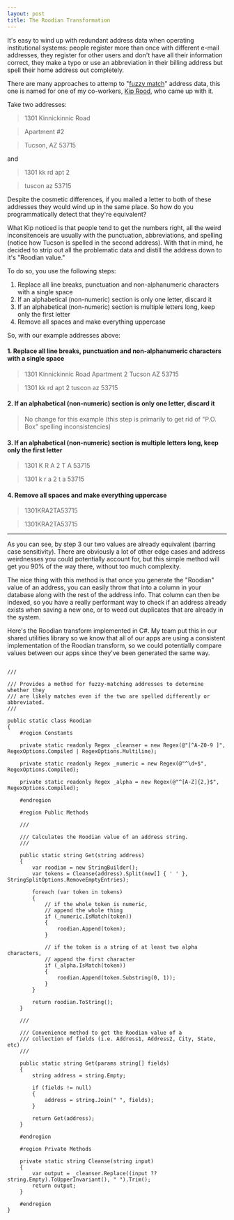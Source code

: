 ```yaml
---
layout: post
title: The Roodian Transformation
---
```


It's easy to wind up with redundant address data when operating institutional systems: people register more than once with different e-mail addresses, they register for other users and don't have all their information correct, they make a typo or use an abbreviation in their billing address but spell their home address out completely.

There are many approaches to attemp to "[fuzzy match](http://en.wikipedia.org/w/index.php?title=Record_linkage&redirect=no#Probabilistic_record_linkage)" address data, this one is named for one of my co-workers, [Kip Rood](http://www.kiprood.com/), who came up with it. 

Take two addresses:

> 1301 Kinnickinnic Road

> Apartment #2

> Tucson, AZ 53715

and

> 1301 kk rd apt 2

> tuscon az 53715

Despite the cosmetic differences, if you mailed a letter to both of these addresses they would wind up in the same place. So how do you programmatically detect that they're equivalent?

What Kip noticed is that people tend to get the numbers right, all the weird inconsitenceis are usually with the punctuation, abbreviations, and spelling (notice how Tucson is spelled in the second address). With that in mind, he decided to strip out all the problematic data and distill the address down to it's "Roodian value."

To do so, you use the following steps:

1. Replace all line breaks, punctuation and non-alphanumeric characters with a single space
2. If an alphabetical (non-numeric) section is only one letter, discard it
3. If an alphabetical (non-numeric) section is multiple letters long, keep only the first letter
4. Remove all spaces and make everything uppercase

So, with our example addresses above:

#### 1. Replace all line breaks, punctuation and non-alphanumeric characters with a single space

> 1301 Kinnickinnic Road Apartment 2 Tucson AZ 53715

> 1301 kk rd apt 2 tuscon az 53715

#### 2. If an alphabetical (non-numeric) section is only one letter, discard it

> No change for this example (this step is primarily to get rid of "P.O. Box" spelling inconsistencies)

#### 3. If an alphabetical (non-numeric) section is multiple letters long, keep only the first letter

> 1301 K R A 2 T A 53715

> 1301 k r a 2 t a 53715

#### 4. Remove all spaces and make everything uppercase

> 1301KRA2TA53715

> 1301KRA2TA53715

---

As you can see, by step 3 our two values are already equivalent (barring case sensitivity). There are obviously a lot of other edge cases and address weirdnesses you could potentially account for, but this simple method will get you 90% of the way there, without too much complexity.

The nice thing with this method is that once you generate the "Roodian" value of an address, you can easily throw that into a column in your database along with the rest of the address info. That column can then be indexed, so you have a really performant way to check if an address already exists when saving a new one, or to weed out duplicates that are already in the system.

Here's the Roodian transform implemented in C#. My team put this in our shared utilities library so we know that all of our apps are using a consistent implementation of the Roodian transform, so we could potentially compare values between our apps since they've been generated the same way.

<pre><code class="language-csharp">
/// <summary>
/// Provides a method for fuzzy-matching addresses to determine whether they
/// are likely matches even if the two are spelled differently or abbreviated.
/// </summary>
public static class Roodian
{
    #region Constants

    private static readonly Regex _cleanser = new Regex(@"[^A-Z0-9 ]", RegexOptions.Compiled | RegexOptions.Multiline);

    private static readonly Regex _numeric = new Regex(@"^\d+$", RegexOptions.Compiled);

    private static readonly Regex _alpha = new Regex(@"^[A-Z]{2,}$", RegexOptions.Compiled);

    #endregion

    #region Public Methods

    /// <summary>
    /// Calculates the Roodian value of an address string.
    /// </summary>
    public static string Get(string address)
    {
        var roodian = new StringBuilder();
        var tokens = Cleanse(address).Split(new[] { ' ' }, StringSplitOptions.RemoveEmptyEntries);

        foreach (var token in tokens)
        {
            // if the whole token is numeric,
            // append the whole thing
            if (_numeric.IsMatch(token))
            {
                roodian.Append(token);
            }

            // if the token is a string of at least two alpha characters,
            // append the first character
            if (_alpha.IsMatch(token))
            {
                roodian.Append(token.Substring(0, 1));
            }
        }

        return roodian.ToString();
    }

    /// <summary>
    /// Convenience method to get the Roodian value of a
    /// collection of fields (i.e. Address1, Address2, City, State, etc)
    /// </summary>
    public static string Get(params string[] fields)
    {
        string address = string.Empty;

        if (fields != null)
        {
            address = string.Join(" ", fields);
        }

        return Get(address);
    }

    #endregion

    #region Private Methods

    private static string Cleanse(string input)
    {
        var output = _cleanser.Replace((input ?? string.Empty).ToUpperInvariant(), " ").Trim();
        return output;
    }

    #endregion
}
</code></pre>